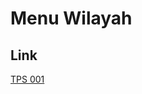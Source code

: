 # Menu Wilayah

## Link

[TPS 001](https://github.com/gigit-pemilu/pemilu-2024-92-papua-barat/tree/main/pilpres/hitung-suara/sub/92-papua-barat/sub/02-manokwari/sub/05-masni/sub/2015-mansaburi/sub/001-tps)

